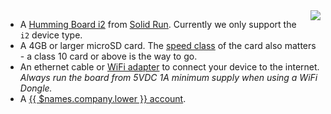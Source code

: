 <img style="float: right;padding-left: 10px;" src="/img/hummingBoard.png">

* A [Humming Board i2][humming-link] from [Solid Run][solid-run]. Currently we only support the `i2` device type.
* A 4GB or larger microSD card. The [speed class][sdSpeed] of the card also matters - a class 10 card or above is the way to go.
* An ethernet cable or [WiFi adapter][wifi] to connect your device to the internet. *Always run the board from 5VDC 1A minimum supply when using a WiFi Dongle.*
* A [{{ $names.company.lower }} account][link-to-signup].
 


[humming-link]:http://www.solid-run.com/product/hummingboard-i2/
[solid-run]:http://www.solid-run.com/
[sdSpeed]:https://en.wikipedia.org/wiki/Secure_Digital#Speed_class_rating
[link-to-signup]:https://dashboard.resin.io/signup
[wifi]:/deployment/network